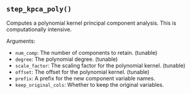 ## `step_kpca_poly()`

Computes a polynomial kernel principal component analysis. This is computationally intensive.

Arguments:
* `num_comp`: The number of components to retain. (tunable)
* `degree`: The polynomial degree. (tunable)
* `scale_factor`: The scaling factor for the polynomial kernel. (tunable)
* `offset`: The offset for the polynomial kernel. (tunable)
* `prefix`: A prefix for the new component variable names.
* `keep_original_cols`: Whether to keep the original variables.
